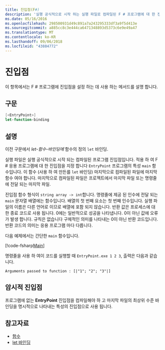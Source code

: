 ```yaml
---
title: 진입점(F#)
description: '실행 공식적으로 시작 하는 실행 파일로 컴파일된 F # 프로그램에 대 한 진입점을 설정 하는 방법에 알아봅니다.'
ms.date: 05/16/2016
ms.openlocfilehash: 298500931d49c891a7a243295333df3a9f5d413e
ms.sourcegitcommit: a885cc8c3e444ca6471348893d5373c6e9e49a47
ms.translationtype: MT
ms.contentlocale: ko-KR
ms.lasthandoff: 09/06/2018
ms.locfileid: "43884772"
---
```

# <a name="entry-point"></a>진입점

이 항목에서는 F # 프로그램에 진입점을 설정 하는 데 사용 하는 메서드를 설명 합니다.

## <a name="syntax"></a>구문

```fsharp
[<EntryPoint>]
let-function-binding
```

## <a name="remarks"></a>설명

이전 구문에서 *let-함수-바인딩에* 함수의 정의 `let` 바인딩.

실행 파일은 실행 공식적으로 시작 되는 컴파일된 프로그램 진입점입니다. 적용 하 여 F # 응용 프로그램에 대 한 진입점을 지정 합니다 `EntryPoint` 프로그램의 특성 `main` 함수입니다. 이 함수 (사용 하 여 만든를 `let` 바인딩) 마지막으로 컴파일된 파일에 마지막 함수 여야 합니다. 마지막으로 컴파일된 파일은 프로젝트에서 마지막 파일 또는 명령줄에 전달 되는 마지막 파일.

진입점 함수 형식이 `string array -> int`합니다. 명령줄에 제공 된 인수에 전달 되는 `main` 문자열 배열에는 함수입니다. 배열의 첫 번째 요소는 첫 번째 인수입니다. 실행 파일의 이름은 다른 언어로 이므로 배열에 포함 되지 않습니다. 반환 값은 프로세스에 대 한 종료 코드로 사용 됩니다. 0에는 일반적으로 성공을 나타냅니다. 0이 아닌 값에 오류가 발생 합니다. 규칙은 없습니다 구체적인 의미를 나타내는 0이 아닌 반환 코드입니다. 반환 코드의 의미는 응용 프로그램 마다 다릅니다.

다음 예제에서는 간단한 `main` 함수입니다.

[!code-fsharp[Main](../../../../samples/snippets/fsharp/entry-point/snippet501.fs)]

명령줄을 사용 하 여이 코드를 실행할 때 `EntryPoint.exe 1 2 3`, 출력은 다음과 같습니다.

```console
Arguments passed to function : [|"1"; "2"; "3"|]
```

## <a name="implicit-entry-point"></a>암시적 진입점

프로그램에 없는 **EntryPoint** 진입점을 컴파일해야 하 고 마지막 파일의 최상위 수준 바인딩을 명시적으로 나타내는 특성의 진입점으로 사용 됩니다.

## <a name="see-also"></a>참고자료

- [함수](index.md)
- [let 바인딩](let-bindings.md)
